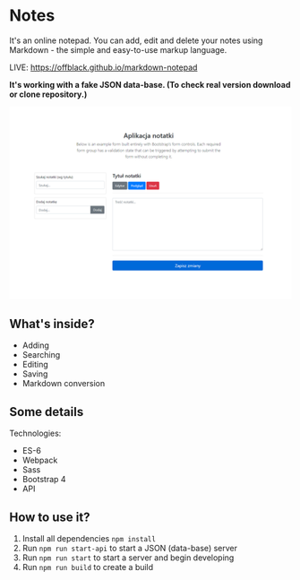 # Notes

It's an online notepad. You can add, edit and delete your notes using Markdown - the simple and easy-to-use markup language.

LIVE: https://offblack.github.io/markdown-notepad

**It's working with a fake JSON data-base. 
(To check real version download or clone repository.)**

![alt text](https://raw.githubusercontent.com/Offblack/markdown-notepad/master/screenshot.png)

## What's inside?

-  Adding
-  Searching
-  Editing
-  Saving
-  Markdown conversion

## Some details

Technologies:

-  ES-6
-  Webpack
-  Sass
-  Bootstrap 4
-  API

## How to use it?

1. Install all dependencies `npm install`
2. Run `npm run start-api` to start a JSON (data-base) server
3. Run `npm run start` to start a server and begin developing
4. Run `npm run build` to create a build
